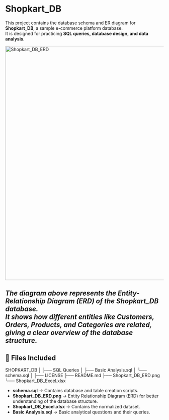# Shopkart_DB

This project contains the database schema and ER diagram for **Shopkart_DB**, a sample e-commerce platform database.  
It is designed for practicing **SQL queries, database design, and data analysis**.

<img width="552" height="741" alt="Shopkart_DB_ERD" src="https://github.com/user-attachments/assets/8c47cab2-0144-49e5-a27e-a1450a4b6f49" />

*The diagram above represents the Entity-Relationship Diagram (ERD) of the Shopkart_DB database.  
It shows how different entities like Customers, Orders, Products, and Categories are related, giving a clear overview of the database structure.*
---

## 📂 Files Included
SHOPKART_DB
│
├── SQL Queries
│ ├── Basic Analysis.sql
│ └── schema.sql
│
├── LICENSE
├── README.md
├── Shopkart_DB_ERD.png
└── Shopkart_DB_Excel.xlsx

- **schema.sql** → Contains database and table creation scripts.
- **Shopkart_DB_ERD.png** → Entity Relationship Diagram (ERD) for better understanding of the database structure.
- **Shopkart_DB_Excel.xlsx** → Contains the normalized dataset.
- **Basic Analysis.sql** → Basic analytical questions and their queries.
